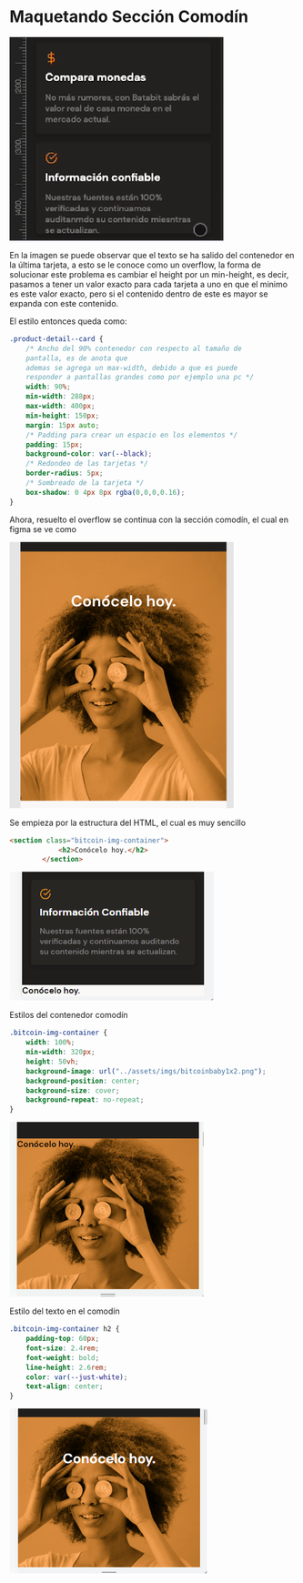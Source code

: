 # Maquetando Sección Comodín

![](../imagenes/img53.png)

En la imagen se puede observar que el texto se ha salido del contenedor en la última tarjeta, a esto se le conoce como un overflow, la forma de solucionar este problema es cambiar el height por un min-height, es decir, pasamos a tener un valor exacto para cada tarjeta a uno en que el minimo es este valor exacto, pero si el contenido dentro de este es mayor se expanda con este contenido. 

El estilo entonces queda como:

~~~css
.product-detail--card {
    /* Ancho del 90% contenedor con respecto al tamaño de
    pantalla, es de anota que
    ademas se agrega un max-width, debido a que es puede 
    responder a pantallas grandes como por ejemplo una pc */
    width: 90%;
    min-width: 288px;
    max-width: 400px;
    min-height: 150px;
    margin: 15px auto;
    /* Padding para crear un espacio en los elementos */
    padding: 15px;
    background-color: var(--black);
    /* Redondeo de las tarjetas */
    border-radius: 5px;
    /* Sombreado de la tarjeta */
    box-shadow: 0 4px 8px rgba(0,0,0,0.16);
}
~~~

Ahora, resuelto el overflow se continua con la sección comodín, el cual en figma se ve como

![](../imagenes/img54.png)

Se empieza por la estructura del HTML, el cual es muy sencillo

~~~html
<section class="bitcoin-img-container">
            <h2>Conócelo hoy.</h2>
        </section>
~~~

![](../imagenes/img55.png)

Estilos del contenedor comodín

~~~css
.bitcoin-img-container {
    width: 100%;
    min-width: 320px;
    height: 50vh;
    background-image: url("../assets/imgs/bitcoinbaby1x2.png");
    background-position: center;
    background-size: cover;
    background-repeat: no-repeat;
}
~~~

![](../imagenes/img56.png)

Estilo del texto en el comodín

~~~css
.bitcoin-img-container h2 {
    padding-top: 60px;
    font-size: 2.4rem;
    font-weight: bold;
    line-height: 2.6rem;
    color: var(--just-white);
    text-align: center;
}
~~~

![](../imagenes/img57.png)